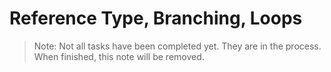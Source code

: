 # Reference Type, Branching, Loops

> Note: Not all tasks have been completed yet. They are in the process. When finished, this note will be removed.